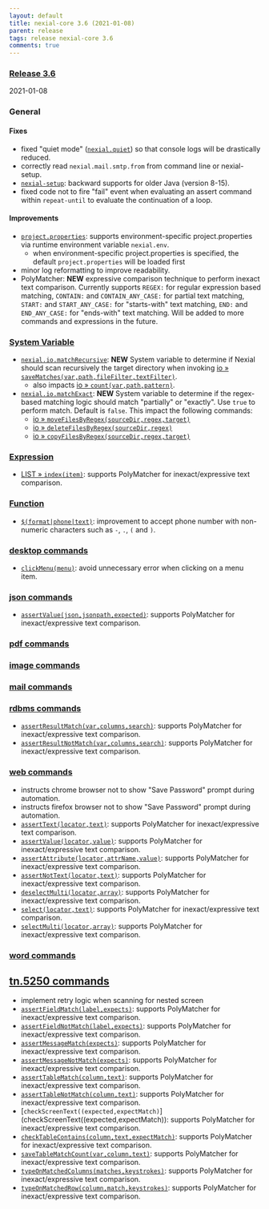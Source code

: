 ```yaml
---
layout: default
title: nexial-core 3.6 (2021-01-08)
parent: release
tags: release nexial-core 3.6
comments: true
---
```


### <a href="https://github.com/nexiality/nexial-core/releases/tag/nexial-core-v3.6_????" class="external-link" target="_nexial_link">Release 3.6</a>
2021-01-08


### General
#### Fixes
- fixed "quiet mode" ([`nexial.quiet`](../systemvars/index.html#nexial.quiet)) so that console logs will be drastically 
  reduced.
- correctly read `nexial.mail.smtp.from` from command line or nexial-setup.
- [`nexial-setup`](../userguide/BatchFiles#nexial-setup): backward supports for older Java (version 8-15).
- fixed code not to fire "fail" event when evaluating an assert command within `repeat-until` to evaluate the 
  continuation of a loop.

#### Improvements
- [`project.properties`](../userguide/UnderstandingProjectStructure#artifactprojectproperties): supports 
  environment-specific project.properties via runtime environment variable `nexial.env`.
  - when environment-specific project.properties is specified, the default `project.properties` will be loaded first
- minor log reformatting to improve readability.
- PolyMatcher: **NEW** expressive comparison technique to perform inexact text comparison.  Currently supports
  `REGEX:` for regular expression based matching, `CONTAIN:` and `CONTAIN_ANY_CASE:` for partial text matching, 
  `START:` and `START_ANY_CASE:` for "starts-with" text matching, `END:` and `END_ANY_CASE:` for "ends-with" text 
  matching. Will be added to more commands and expressions in the future.


### [System Variable](../systemvars)
- [`nexial.io.matchRecursive`](../systemvars/index#nexial.ui.matchRecursive): **NEW** System variable to determine if 
  Nexial should scan recursively the target directory when invoking 
  [io &raquo; `saveMatches(var,path,fileFilter,textFilter)`](../commands/io/saveMatches(var,path,fileFilter,textFilter)).
  - also impacts [io &raquo; `count(var,path,pattern)`](../commands/io/count(var,path,pattern)).
- [`nexial.io.matchExact`](../systemvars/index#nexial.ui.matchExact): **NEW** System variable to determine if the 
  regex-based matching logic should match "partially" or "exactly". Use `true` to perform match. Default is `false`.
  This impact the following commands:
  - [io &raquo; `moveFilesByRegex(sourceDir,regex,target)`](../commands/io/moveFilesByRegex(sourceDir,regex,target))
  - [io &raquo; `deleteFilesByRegex(sourceDir,regex)`](../commands/io/deleteFilesByRegex(sourceDir,regex))
  - [io &raquo; `copyFilesByRegex(sourceDir,regex,target)`](../commands/io/copyFilesByRegex(sourceDir,regex,target))


### [Expression](../expressions)
- [LIST &raquo; `index(item)`](../expressions/LISTexpression#indexitem): supports PolyMatcher for inexact/expressive text comparison.


### [Function](../functions)
- [`$(format|phone|text)`](../functions/$(format).html#formatphonetext): improvement to accept phone number with 
  non-numeric characters such as `-`, `.`, `(` and `)`.

 
### [desktop commands](../commands/desktop)
- [`clickMenu(menu)`](../commands/desktop/clickMenu(menu)): avoid unnecessary error when clicking on a menu item.


### [json commands](../commands/json)
- [`assertValue(json,jsonpath,expected)`](../commands/json/assertValue(json,jsonpath,expected)): supports PolyMatcher 
  for inexact/expressive text comparison.


### [pdf commands](../commands/pdf)


### [image commands](../commands/image)


### [mail commands](../commands/mail)


### [rdbms commands](../commands/rdbms)
- [`assertResultMatch(var,columns,search)`](../commands/rdbms/assertResultMatch(var,columns,search)): supports 
  PolyMatcher for inexact/expressive text comparison.
- [`assertResultNotMatch(var,columns,search)`](../commands/rdbms/assertResultNotMatch(var,columns,search)): supports 
  PolyMatcher for inexact/expressive text comparison.


### [web commands](../commands/web)
- instructs chrome browser not to show "Save Password" prompt during automation.
- instructs firefox browser not to show "Save Password" prompt during automation.
- [`assertText(locator,text)`](../commands/web/assertText(locator,text)): supports PolyMatcher for inexact/expressive 
  text comparison.
- [`assertValue(locator,value)`](../commands/web/assertValue(locator,value)): supports PolyMatcher for 
  inexact/expressive text comparison.
- [`assertAttribute(locator,attrName,value)`](../commands/web/assertAttribute(locator,attrName,value)): supports 
  PolyMatcher for inexact/expressive text comparison.
- [`assertNotText(locator,text)`](../commands/web/assertNotText(locator,text)): supports PolyMatcher for 
  inexact/expressive text comparison.
- [`deselectMulti(locator,array)`](../commands/web/deselectMulti(locator,array)): supports PolyMatcher for 
  inexact/expressive text comparison.
- [`select(locator,text)`](../commands/web/select(locator,text)): supports PolyMatcher for inexact/expressive text 
  comparison.
- [`selectMulti(locator,array)`](../commands/web/selectMulti(locator,array)): supports PolyMatcher for 
  inexact/expressive text comparison.


### [word commands](../commands/word)


## [tn.5250 commands](../commands/tn.5250)
- implement retry logic when scanning for nested screen
- [`assertFieldMatch(label,expects)`](assertFieldMatch(label,expects)): supports PolyMatcher for inexact/expressive 
  text comparison.
- [`assertFieldNotMatch(label,expects)`](assertFieldNotMatch(label,expects)): supports PolyMatcher for 
  inexact/expressive text comparison.
- [`assertMessageMatch(expects)`](assertMessageMatch(expects)): supports PolyMatcher for inexact/expressive text 
  comparison.
- [`assertMessageNotMatch(expects)`](assertMessageNotMatch(expects)): supports PolyMatcher for inexact/expressive 
  text comparison.
- [`assertTableMatch(column,text)`](assertTableMatch(column,text)): supports PolyMatcher for inexact/expressive text 
  comparison.
- [`assertTableNotMatch(column,text)`](assertTableNotMatch(column,text)): supports PolyMatcher for inexact/expressive 
  text comparison.
- [`checkScreenText((expected,expectMatch)`](checkScreenText((expected,expectMatch)): supports PolyMatcher for 
  inexact/expressive text comparison.
- [`checkTableContains(column,text,expectMatch)`](checkTableContains(column,text,expectMatch)): supports PolyMatcher 
  for inexact/expressive text comparison.
- [`saveTableMatchCount(var,column,text)`](saveTableMatchCount(var,column,text)): supports PolyMatcher for 
  inexact/expressive text comparison.
- [`typeOnMatchedColumns(matches,keystrokes)`](typeOnMatchedColumns(matches,keystrokes)): supports PolyMatcher for 
  inexact/expressive text comparison.
- [`typeOnMatchedRow(column,match,keystrokes)`](typeOnMatchedRow(column,match,keystrokes)): supports PolyMatcher for 
  inexact/expressive text comparison.
